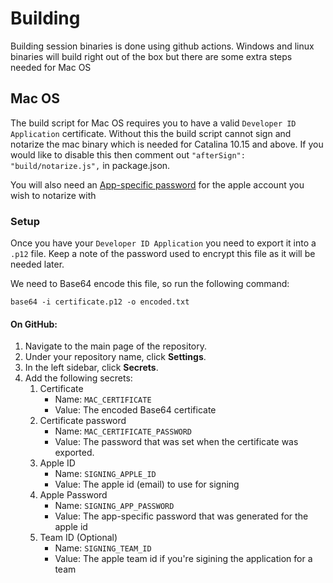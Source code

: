 # Building

Building session binaries is done using github actions. Windows and linux binaries will build right out of the box but there are some extra steps needed for Mac OS

## Mac OS

The build script for Mac OS requires you to have a valid `Developer ID Application` certificate. Without this the build script cannot sign and notarize the mac binary which is needed for Catalina 10.15 and above.
If you would like to disable this then comment out `"afterSign": "build/notarize.js",` in package.json.

You will also need an [App-specific password](https://support.apple.com/en-al/HT204397) for the apple account you wish to notarize with

### Setup

Once you have your `Developer ID Application` you need to export it into a `.p12` file. Keep a note of the password used to encrypt this file as it will be needed later.

We need to Base64 encode this file, so run the following command:

```
base64 -i certificate.p12 -o encoded.txt
```

#### On GitHub:

1.  Navigate to the main page of the repository.
2.  Under your repository name, click **Settings**.
3.  In the left sidebar, click **Secrets**.
4.  Add the following secrets:
    1.  Certificate
        * Name: `MAC_CERTIFICATE`
        * Value: The encoded Base64 certificate
    2.  Certificate password
        * Name: `MAC_CERTIFICATE_PASSWORD`
        * Value: The password that was set when the certificate was exported.
    3.  Apple ID
        * Name: `SIGNING_APPLE_ID`
        * Value: The apple id (email) to use for signing
    4.  Apple Password
        * Name: `SIGNING_APP_PASSWORD`
        * Value: The app-specific password that was generated for the apple id
    5.  Team ID (Optional)
        * Name: `SIGNING_TEAM_ID`
        * Value: The apple team id if you're sigining the application for a team
